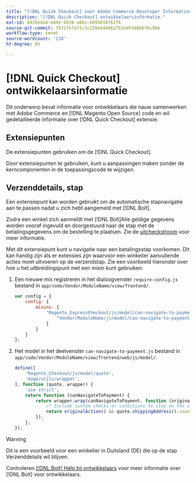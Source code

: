 ```yaml
---
title: "[!DNL Quick Checkout] voor Adobe Commerce Developer Information"
description: "[!DNL Quick Checkout] ontwikkelaarsinformatie."
exl-id: 8926eda4-b4de-4938-a86c-b095616f61f6
source-git-commit: 7b31fe7a71c3c238e6448627b2edfe06bbfbc80e
workflow-type: tm+mt
source-wordcount: '210'
ht-degree: 0%

---
```


# [!DNL Quick Checkout] ontwikkelaarsinformatie

Dit onderwerp bevat informatie voor ontwikkelaars die nauw samenwerken met Adobe Commerce en [!DNL Magento Open Source] code en wil gedetailleerde informatie over [!DNL Quick Checkout] extensie.

## Extensiepunten

De extensiepunten gebruiken om de [!DNL Quick Checkout].

Door extensiepunten te gebruiken, kunt u aanpassingen maken zonder de kerncomponenten in de toepassingscode te wijzigen.

## Verzenddetails, stap

Een extensiepunt kan worden gebruikt om de automatische stapnavigatie aan te passen nadat u zich hebt aangemeld met [!DNL Bolt].

Zodra een winkel zich aanmeldt met [!DNL Bolt]Alle geldige gegevens worden vooraf ingevuld en doorgestuurd naar de stap met de betalingsgegevens om de bestelling te plaatsen. Zie de [uitcheckstroom](https://experienceleague.adobe.com/docs/commerce-merchant-services/quick-checkout/manage-checkout/checkout-flow.html) voor meer informatie.

Met dit extensiepunt kunt u navigatie naar een betalingsstap voorkomen. Dit kan handig zijn als er extensies zijn waarvoor een winkelier aanvullende acties moet uitvoeren op de verzendstap. Zie een voorbeeld hieronder over hoe u het uitbreidingspunt met een mixin kunt gebruiken:

1. Een nieuwe mix registreren in het dialoogvenster `require-config.js` bestand in `app/code/Vendor/ModuleName/view/frontend/`.

   ```js
   var config = {
       config: {
           mixins: {
               "Magento_ExpressCheckout/js/model/can-navigate-to-payment": {
                   "Vendor/ModuleName/js/model/can-navigate-to-payment-mixin": true
               }
           }
       }
   };
   ```

1. Het model in het deelvenster `can-navigate-to-payment.js` bestand in `app/code/Vendor/ModuleName/view/frontend/web/js/model/`.

   ```js
   define([
       'Magento_Checkout/js/model/quote',
       'mage/utils/wrapper',
   ], function (quote, wrapper) {
       'use strict';
       return function (canNavigateToPayment) {
           return wrapper.wrap(canNavigateToPayment, function (originalAction) {
               /* Include custom checks or conditions to stay on the shipping step,i.e: your shopper is from Germany */
               return originalAction() && quote.shippingAddress().countryId !== 'DE');
           });
       };
   });
   ```

>[!WARNING]
>
> Dit is een voorbeeld voor een winkelier in Duitsland (DE) die op de stap Verzenddetails wil blijven.

Controleren [[!DNL Bolt] Help bij ontwikkelaars](https://help.bolt.com/developers/) voor meer informatie over [!DNL Bolt] voor ontwikkelaars.
